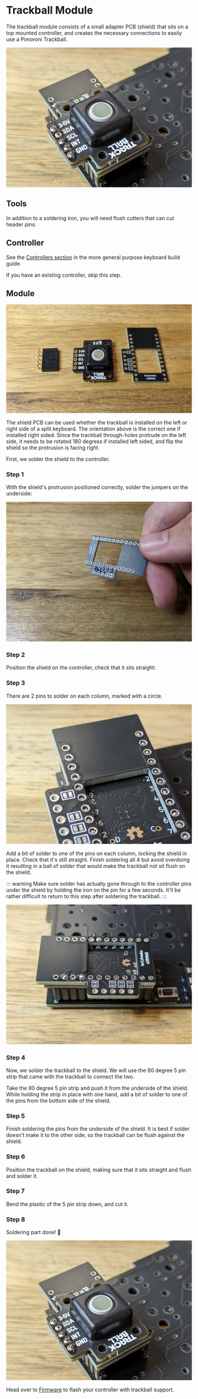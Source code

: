 <script setup>
import Images from '../../components/Images.vue';

import shieldorientation1 from './shield-orientation-1.jpg';
import shieldorientation2 from './shield-orientation-2.jpg';
import shieldorientation3 from './shield-orientation-3.jpg';

import shieldunder1soldered from './shield-under-1-soldered.jpg';
import shieldunder1solderedtopview from './shield-under-1-soldered-top-view.jpg';

import shieldpinssolderedbottom from './shield-pins-soldered-bottom.jpg';
import shieldpinssolderedtop from './shield-pins-soldered-top.jpg';

import trackballonshield1 from './trackball-on-shield-1.jpg';
import trackballonshield2 from './trackball-on-shield-2.jpg';
import trackballonshield3 from './trackball-on-shield-3.jpg';

import shieldpinscut1 from './shield-pins-cut-1.jpg';
import shieldpinscut2 from './shield-pins-cut-2.jpg';
</script>

# Trackball Module

The trackball module consists of a small adapter PCB (shield) that sits on a top mounted controller, and creates the necessary connections to easily use a Pimoroni Trackball.

![module](./result.jpg)

## Tools

In addition to a soldering iron, you will need flush cutters that can cut header pins.

## Controller

See the [Controllers section](/guides/keyboard/#controllers) in the more general purpose keyboard build guide.

If you have an existing controller, skip this step.

## Module

![kit contents](./kit.jpg)

The shield PCB can be used whether the trackball is installed on the left or right side of a split keyboard. The orientation above is the correct one if installed right sided. Since the trackball through-holes protrude on the left side, it needs to be rotated 180 degress if installed left sided, and flip the shield so the protrusion is facing right.

First, we solder the shield to the controller.

### Step 1

With the shield's protrusion positioned correctly, solder the jumpers on the underside:

![jumpers](./jumpers.jpg)

### Step 2

Position the shield on the controller, check that it sits straight:

<Images :paths="[shieldorientation1, shieldorientation2, shieldorientation3]" />

### Step 3

There are 2 pins to solder on each column, marked with a circle.

![shield pins to solder](./shield-pin-circles.jpg)

Add a bit of solder to one of the pins on each column, locking the shield in place. Check that it's still straight. Finish soldering all 4 but avoid overdoing it resulting in a ball of solder that would make the trackball not sit flush on the shield.

::: warning
Make sure solder has actually gone through to the controller pins under the shield by holding the iron on the pin for a few seconds. It'll be rather difficult to return to this step after soldering the trackball.
:::

![shield top soldered](./shield-top-soldered.jpg)

### Step 4

Now, we solder the trackball to the shield. We will use the 90 degree 5 pin strip that came with the trackball to connect the two.

Take the 90 degree 5 pin strip and push it from the underside of the shield. While holding the strip in place with one hand, add a bit of solder to one of the pins from the bottom side of the shield.

<Images :paths="[shieldunder1soldered, shieldunder1solderedtopview]" />

### Step 5

Finish soldering the pins from the underside of the shield. It is best if solder doesn't make it to the other side, so the trackball can be flush against the shield.

<Images :paths="[shieldpinssolderedbottom, shieldpinssolderedtop]" />

### Step 6

Position the trackball on the shield, making sure that it sits straight and flush and solder it.

<Images :paths="[trackballonshield1, trackballonshield2, trackballonshield3]" />

### Step 7

Bend the plastic of the 5 pin strip down, and cut it.

<Images :paths="[shieldpinscut1, shieldpinscut2]" />

### Step 8

Soldering part done! 👏

![module](./result.jpg)

Head over to [Firmware](/firmware/) to flash your controller with trackball support.
